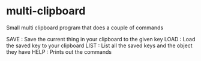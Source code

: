 # multi-clipboard
Small multi clipboard program that does a couple of commands

SAVE : Save the current thing in your clipboard to the given key
LOAD : Load the saved key to your clipboard
LIST : List all the saved keys and the object they have
HELP : Prints out the commands 
